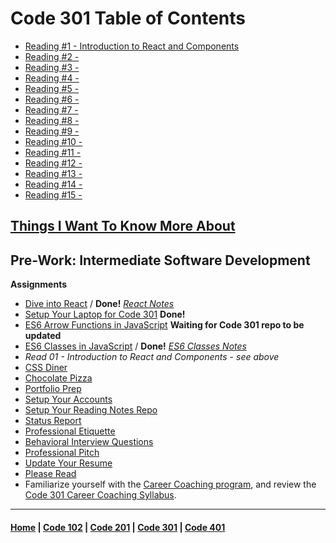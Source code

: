 # Code 301 Table of Contents

  - [Reading #1 - Introduction to React and Components](301/301_1.md)
  - [Reading #2 - ](301/301_2.md)
  - [Reading #3 - ](301/301_3.md)
  - [Reading #4 - ](301/301_4.md)
  - [Reading #5 - ](301/301_5.md)
  - [Reading #6 - ](301/301_6.md)
  - [Reading #7 - ](301/301_7.md)
  - [Reading #8 - ](301/301_8.md)
  - [Reading #9 - ](301/301_9.md)
  - [Reading #10 - ](301/301_10.md)
  - [Reading #11 - ](301/301_11.md)
  - [Reading #12 - ](301/301_12.md)
  - [Reading #13 - ](301/301_13.md)
  - [Reading #14 - ](301/301_14.md)
  - [Reading #15 - ](301/301_15.md)

## [Things I Want To Know More About](301/things.md)

## Pre-Work: Intermediate Software Development
**Assignments**
- [Dive into React](https://codefellows.github.io/code-301-guide/curriculum/prework/react) / **Done!** *[React Notes](301/react.md)*
- [Setup Your Laptop for Code 301](https://codefellows.github.io/setup-guide/code-301) **Done!**
- [ES6 Arrow Functions in JavaScript](https://codefellows.github.io/code-301-guide/curriculum/prework/arrow-functions) **Waiting for Code 301 repo to be updated**
- [ES6 Classes in JavaScript](https://codefellows.github.io/code-301-guide/curriculum/prework/classes) / **Done!** *[ES6 Classes Notes](301/es6-classes.md)*
- *Read 01 - Introduction to React and Components - see above*
- [CSS Diner](https://codefellows.github.io/code-301-guide/curriculum/prework/css_diner.html)
- [Chocolate Pizza](https://codefellows.github.io/code-301-guide/curriculum/prework/chocolate_pizza)
- [Portfolio Prep](https://codefellows.github.io/code-301-guide/curriculum/prework/portfolio_prep)
- [Setup Your Accounts](https://codefellows.github.io/common_curriculum/prep_work/Setup_Your_Accounts)
- [Setup Your Reading Notes Repo](https://codefellows.github.io/common_curriculum/prep_work/Setup_Readings)
- [Status Report](https://codefellows.github.io/common_curriculum/career_coaching/301/status-report)
- [Professional Etiquette](https://codefellows.github.io/common_curriculum/career_coaching/301/professional-etiquette)
- [Behavioral Interview Questions](https://codefellows.github.io/common_curriculum/career_coaching/301/behavioral-questions)
- [Professional Pitch](https://codefellows.github.io/common_curriculum/career_coaching/301/professional-pitch-draft)
- [Update Your Resume]()
- [Please Read](https://codefellows.github.io/common_curriculum/career_coaching/301/update-your-resume)
- Familiarize yourself with the [Career Coaching program](https://codefellows.github.io/common_curriculum/career_coaching), and review the [Code 301 Career Coaching Syllabus](https://codefellows.github.io/common_curriculum/career_coaching/301/301-career-coaching-syllabus).

***
#### [Home](README.md) | [Code 102](102main.md) | [Code 201](201main.md) | [Code 301](301main.md) | [Code 401](401main.md)